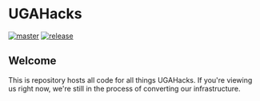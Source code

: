 # UGAHacks

[![master](https://github.com/ugahacks/ugahacks/actions/workflows/cicd_master.yaml/badge.svg)](https://github.com/ugahacks/ugahacks/actions/workflows/cicd_master.yaml) [![release](https://github.com/ugahacks/ugahacks/actions/workflows/cicd_release.yaml/badge.svg?branch=release)](https://github.com/ugahacks/ugahacks/actions/workflows/cicd_release.yaml)

## Welcome

This is repository hosts all code for all things UGAHacks. If you're viewing us right now, we're still in the process of converting our infrastructure.
